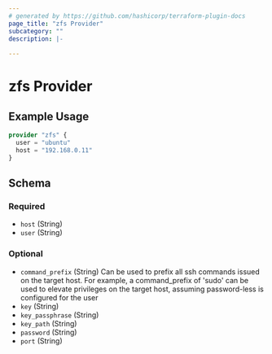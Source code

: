 ```yaml
---
# generated by https://github.com/hashicorp/terraform-plugin-docs
page_title: "zfs Provider"
subcategory: ""
description: |-
  
---
```


# zfs Provider



## Example Usage

```terraform
provider "zfs" {
  user = "ubuntu"
  host = "192.168.0.11"
}
```

<!-- schema generated by tfplugindocs -->
## Schema

### Required

- `host` (String)
- `user` (String)

### Optional

- `command_prefix` (String) Can be used to prefix all ssh commands issued on the target host. For example, a command_prefix of 'sudo' can be used to elevate privileges on the target host, assuming password-less is configured for the user
- `key` (String)
- `key_passphrase` (String)
- `key_path` (String)
- `password` (String)
- `port` (String)
